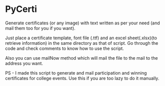 # PyCerti
Generate certificates (or any image) with text written as per your need (and mail them too for you if you want).

Just place a certificate template, font file (.ttf) and an excel sheet(.xlsx)(to retrieve information) in the same directory as that of script.
Go through the code and check comments to know how to use the script.

Also you can use mailNow method which will mail the file to the mail to the address you want.

PS - I made this script to generate and mail participation and winning certificates for college events. Use this if you are too lazy to do it manually.
